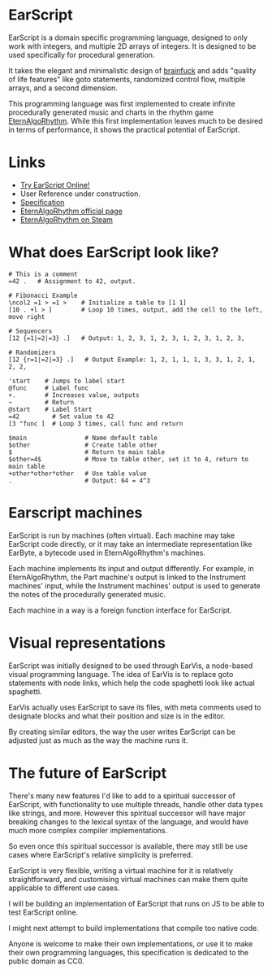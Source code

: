 # EarScript

EarScript is a domain specific programming language, designed to only work with integers, and multiple 2D arrays of integers. It is designed to be used specifically for procedural generation.

It takes the elegant and minimalistic design of [brainfuck](https://esolangs.org/wiki/Brainfuck) and adds "quality of life features" like goto statements, randomized control flow, multiple arrays, and a second dimension.

This programming language was first implemented to create infinite procedurally generated music and charts in the rhythm game [EternAlgoRhythm](https://www.agecaf.eu/eternalgorhythm.html). While this first implementation leaves much to be desired in terms of performance, it shows the practical potential of EarScript.

# Links
- [Try EarScript Online!](https://agecaf.github.io/EarScript/tryonline/)
- User Reference under construction.
- [Specification](./specification/specification.md)
- [EternAlgoRhythm official page](https://www.agecaf.eu/eternalgorhythm.html)
- [EternAlgoRhythm on Steam](https://store.steampowered.com/app/2678290/EternAlgoRhythm/)

# What does EarScript look like?
```
# This is a comment
=42 .   # Assignment to 42, output.
```
```
# Fibonacci Example
\ncol2 =1 > =1 >    # Initialize a table to [1 1]
[10 . +l > ]        # Loop 10 times, output, add the cell to the left, move right
```
```
# Sequencers
[12 {=1|=2|=3} .]   # Output: 1, 2, 3, 1, 2, 3, 1, 2, 3, 1, 2, 3,

# Randomizers
[12 {r=1|=2|=3} .]   # Output Example: 1, 2, 1, 1, 1, 3, 3, 1, 2, 1, 2, 2, 
```
```
'start    # Jumps to label start
@func     # Label func
+.        # Increases value, outputs
~         # Return
@start    # Label Start
=42         # Set value to 42
[3 "func ]  # Loop 3 times, call func and return
```
```
$main                # Name default table
$other               # Create table other
$                    # Return to main table
$other=4$            # Move to table other, set it to 4, return to main table
+other*other*other   # Use table value
.                    # Output: 64 = 4^3
```
# Earscript machines

EarScript is run by machines (often virtual). Each machine may take EarScript code directly, or it may take an intermediate representation like EarByte, a bytecode used in EternAlgoRhythm's machines.

Each machine implements its input and output differently. For example, in EternAlgoRhythm, the Part machine's output is linked to the Instrument machines' input, while the Instrument machines' output is used to generate the notes of the procedurally generated music.

Each machine in a way is a foreign function interface for EarScript.

# Visual representations

EarScript was initially designed to be used through EarVis, a node-based visual programming language. The idea of EarVis is to replace goto statements with node links, which help the code spaghetti look like actual spaghetti.

EarVis actually uses EarScript to save its files, with meta comments used to designate blocks and what their position and size is in the editor. 

By creating similar editors, the way the user writes EarScript can be adjusted just as much as the way the machine runs it. 

# The future of EarScript

There's many new features I'd like to add to a spiritual successor of EarScript, with functionality to use multiple threads, handle other data types like strings, and more. However this spiritual successor will have major breaking changes to the lexical syntax of the language, and would have much more complex compiler implementations. 

So even once this spiritual successor is available, there may still be use cases where EarScript's relative simplicity is preferred. 

EarScript is very flexible, writing a virtual machine for it is relatively straightforward, and customising virtual machines can make them quite applicable to different use cases.

I will be building an implementation of EarScript that runs on JS to be able to test EarScript online. 

I might next attempt to build implementations that compile too native code. 

Anyone is welcome to make their own implementations, or use it to make their own programming languages, this specification is dedicated to the public domain as CC0.
